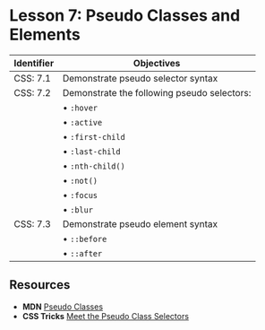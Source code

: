 # Lesson 7: Pseudo Classes and Elements

Identifier   | Objectives
-------------|------------
CSS: 7.1     | Demonstrate pseudo selector syntax
CSS: 7.2     | Demonstrate the following pseudo selectors:
             | &bull; `:hover`
             | &bull; `:active`
             | &bull; `:first-child`
             | &bull; `:last-child`
             | &bull; `:nth-child()`
             | &bull; `:not()`
             | &bull; `:focus`
             | &bull; `:blur`
CSS: 7.3     | Demonstrate pseudo element syntax
             | &bull; `::before`
             | &bull; `::after`

## Resources
- __MDN__ [Pseudo Classes](https://developer.mozilla.org/en-US/docs/Web/CSS/Pseudo-classes)
- __CSS Tricks__ [Meet the Pseudo Class Selectors](http://css-tricks.com/pseudo-class-selectors/)
